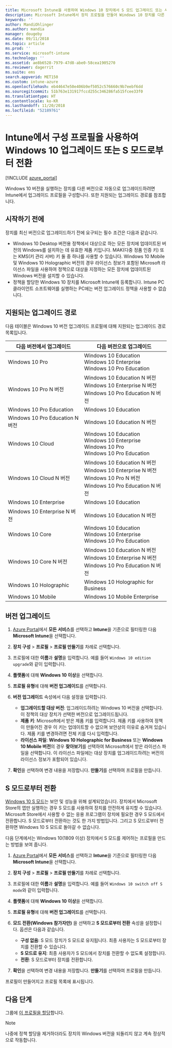 ```yaml
---
title: Microsoft Intune을 사용하여 Windows 10 장치에서 S 모드 업그레이드 또는 사용 - Azure | Microsoft Docs
description: Microsoft Intune에서 장치 프로필을 만들어 Windows 10 장치를 다른 버전으로 업그레이드합니다. 예를 들어 Windows 10 Professional에서 Windows 10 Enterprise로 업그레이드할 수 있습니다. 또한 구성 프로필을 사용하여 장치에서 S 모드를 사용하도록 설정하거나 전환할 수 있습니다. Windows 10 Pro, N 버전, 교육, 클라우드, Enterprise, Core, Holographic 및 모바일에 대해 지원되는 업그레이드 경로를 참조하세요.
keywords: ''
author: MandiOhlinger
ms.author: mandia
manager: dougeby
ms.date: 09/11/2018
ms.topic: article
ms.prod: ''
ms.service: microsoft-intune
ms.technology: ''
ms.assetid: ae8b6528-7979-47d8-abe0-58cea1905270
ms.reviewer: dagerrit
ms.suite: ems
search.appverid: MET150
ms.custom: intune-azure
ms.openlocfilehash: eb44647e50e406b9ef5052c576660c9b7eebf6dd
ms.sourcegitcommit: 51b763e131917fccd255c346286fa515fcee33f0
ms.translationtype: HT
ms.contentlocale: ko-KR
ms.lasthandoff: 11/20/2018
ms.locfileid: "52189761"
---
```

# <a name="use-a-configuration-profile-to-upgrade-windows-10-or-switch-from-s-mode-in-intune"></a>Intune에서 구성 프로필을 사용하여 Windows 10 업그레이드 또는 S 모드로부터 전환
[!INCLUDE [azure_portal](./includes/azure_portal.md)]

Windows 10 버전을 실행하는 장치를 다른 버전으로 자동으로 업그레이드하려면 Intune에서 업그레이드 프로필을 구성합니다. 또한 지원되는 업그레이드 경로를 참조합니다.

## <a name="before-you-begin"></a>시작하기 전에
장치를 최신 버전으로 업그레이드하기 전에 요구되는 필수 조건은 다음과 같습니다.

- Windows 10 Desktop 버전용 정책에서 대상으로 하는 모든 장치에 업데이트된 버전의 Windows를 설치하는 데 유효한 제품 키입니다. MAK(다중 정품 인증 키) 또는 KMS(키 관리 서버) 키 둘 중 하나를 사용할 수 있습니다. Windows 10 Mobile 및 Windows 10 Holographic 버전의 경우 라이선스 정보가 포함된 Microsoft 라이선스 파일을 사용하여 정책으로 대상을 지정하는 모든 장치에 업데이트된 Windows 버전을 설치할 수 있습니다.
- 정책을 할당한 Windows 10 장치를 Microsoft Intune에 등록합니다. Intune PC 클라이언트 소프트웨어를 실행하는 PC에는 버전 업그레이드 정책을 사용할 수 없습니다.

## <a name="supported-upgrade-paths"></a>지원되는 업그레이드 경로
다음 테이블은 Windows 10 버전 업그레이드 프로필에 대해 지원되는 업그레이드 경로 목록입니다.

| 다음 버전에서 업그레이드 | 다음 버전으로 업그레이드 |
|---|---|
| Windows 10 Pro | Windows 10 Education <br/>Windows 10 Enterprise <br/>Windows 10 Pro Education |
| Windows 10 Pro N 버전 | Windows 10 Education N 버전 <br/>Windows 10 Enterprise N 버전 <br/>Windows 10 Pro Education N 버전 | 
| Windows 10 Pro Education | Windows 10 Education | 
| Windows 10 Pro Education N 버전 | Windows 10 Education N 버전 |
| Windows 10 Cloud | Windows 10 Education <br/>Windows 10 Enterprise <br/>Windows 10 Pro <br/>Windows 10 Pro Education | 
| Windows 10 Cloud N 버전 | Windows 10 Education N 버전 <br/>Windows 10 Enterprise N 버전 <br/>Windows 10 Pro N 버전 <br/>Windows 10 Pro Education N 버전 | 
| Windows 10 Enterprise | Windows 10 Education | 
| Windows 10 Enterprise N 버전 | Windows 10 Education N 버전 | 
| Windows 10 Core | Windows 10 Education <br/>Windows 10 Enterprise <br/>Windows 10 Pro Education | 
| Windows 10 Core N 버전 | Windows 10 Education N 버전 <br/>Windows 10 Enterprise N 버전 <br/>Windows 10 Pro Education N 버전 | 
| Windows 10 Holographic | Windows 10 Holographic for Business |
| Windows 10 Mobile | Windows 10 Mobile Enterprise |


<!-- Testing a new table on 3/5/18 

The following lists provide the supported upgrade paths for the Windows 10 edition upgrade profile. The Windows 10 edition to upgrade to is in bold followed by the list of supported editions that you can upgrade from:

**Windows 10 Education**
- Windows 10 Pro
- Windows 10 Pro Education
- Windows 10 Cloud
- Windows 10 Enterprise
- Windows 10 Core
    
**Windows 10 Education N edition**    
- Windows 10 Pro N edition
- Windows 10 Pro Education N edition
- Windows 10 Cloud N edition
- Windows 10 Enterprise N edition
- Windows 10 Core N edition
    
**Windows 10 Enterprise**
- Windows 10 Pro
- Windows 10 Cloud
- Windows 10 Core
    
**Windows 10 Enterprise N edition**
- Windows 10 Pro N edition
- Windows 10 Cloud N edition
- Windows 10 Core N edition
    
**Windows 10 Pro**
- Windows 10 Cloud
    
**Windows 10 Pro N edition**
- Windows 10 Cloud N edition
    
**Windows 10 Pro Education**
- Windows 10 Pro
- Windows 10 Cloud
- Windows 10 Core
    
**Windows 10 Pro Education N edition**
- Windows 10 Pro N edition
- Windows 10 Cloud N edition
- Windows 10 Core N edition

**Windows 10 Holographic for Business**
- Windows 10 Holographic

**Windows 10 Mobile Enterprise**
- Windows 10 Mobile -->

<!--The following table provides information about the supported upgrade paths for Windows 10 editions in this policy:

![supported](./media/check_grn.png)  (X) = not supported    
![unsupported](./media/x_blk.png)    (green checkmark) = supported    

|Upgrade from edition\Upgrade to edition|Education|Education N|Pro Education|Pro Education N|Enterprise|Enterprise N|Professional|Professional N|Mobile Enterprise|Holographic for Business|
|--------|--------|--------|--------|--------|--------|--------|--------|--------|--------|--------|--------|
|Pro|![supported](./media/check_grn.png)|![unsupported](./media/x_blk.png)|![supported](./media/check_grn.png)|![unsupported](./media/x_blk.png)|![supported](./media/check_grn.png)|![unsupported](./media/x_blk.png)|![unsupported](./media/x_blk.png)|![unsupported](./media/x_blk.png)|![unsupported](./media/x_blk.png)|![unsupported](./media/x_blk.png)|
|Pro N|![unsupported](./media/x_blk.png)|![supported](./media/check_grn.png)|![unsupported](./media/x_blk.png)|![supported](./media/check_grn.png)|![unsupported](./media/x_blk.png)|![supported](./media/check_grn.png)|![unsupported](./media/x_blk.png)|![unsupported](./media/x_blk.png)|![unsupported](./media/x_blk.png)|![unsupported](./media/x_blk.png)|
|Pro Education|![supported](./media/check_grn.png)|![unsupported](./media/x_blk.png)|![unsupported](./media/x_blk.png)|![unsupported](./media/x_blk.png)|![unsupported](./media/x_blk.png)|![unsupported](./media/x_blk.png)|![unsupported](./media/x_blk.png)|![unsupported](./media/x_blk.png)|![unsupported](./media/x_blk.png)|![unsupported](./media/x_blk.png)|
|Pro Education N|![unsupported](./media/x_blk.png)|![supported](./media/check_grn.png)|![unsupported](./media/x_blk.png)|![unsupported](./media/x_blk.png)|![unsupported](./media/x_blk.png)|![unsupported](./media/x_blk.png)|![unsupported](./media/x_blk.png)|![unsupported](./media/x_blk.png)|![unsupported](./media/x_blk.png)|![unsupported](./media/x_blk.png)|
|Cloud|![supported](./media/check_grn.png)|![unsupported](./media/x_blk.png)|![supported](./media/check_grn.png)|![unsupported](./media/x_blk.png)|![supported](./media/check_grn.png)|![unsupported](./media/x_blk.png)|![supported](./media/check_grn.png)|![unsupported](./media/x_blk.png)|![unsupported](./media/x_blk.png)|![unsupported](./media/x_blk.png)|
|Cloud N|![unsupported](./media/x_blk.png)|![supported](./media/check_grn.png)|![unsupported](./media/x_blk.png)|![supported](./media/check_grn.png)|![unsupported](./media/x_blk.png)|![supported](./media/check_grn.png)|![unsupported](./media/x_blk.png)|![supported](./media/check_grn.png)|![unsupported](./media/x_blk.png)|![unsupported](./media/x_blk.png)|
|Enterprise|![supported](./media/check_grn.png)|![unsupported](./media/x_blk.png)|![unsupported](./media/x_blk.png)|![unsupported](./media/x_blk.png)|![unsupported](./media/x_blk.png)|![unsupported](./media/x_blk.png)|![unsupported](./media/x_blk.png)|![unsupported](./media/x_blk.png)|![unsupported](./media/x_blk.png)|![unsupported](./media/x_blk.png)|
|Enterprise N|![unsupported](./media/x_blk.png)|![supported](./media/check_grn.png)|![unsupported](./media/x_blk.png)|![unsupported](./media/x_blk.png)|![unsupported](./media/x_blk.png)|![unsupported](./media/x_blk.png)|![unsupported](./media/x_blk.png)|![unsupported](./media/x_blk.png)|![unsupported](./media/x_blk.png)|![unsupported](./media/x_blk.png)|
|Core|![supported](./media/check_grn.png)|![unsupported](./media/x_blk.png)|![supported](./media/check_grn.png)|![unsupported](./media/x_blk.png)|![unsupported](./media/x_blk.png)|![unsupported](./media/x_blk.png)   |![unsupported](./media/x_blk.png)|![unsupported](./media/x_blk.png)|![unsupported](./media/x_blk.png)|![unsupported](./media/x_blk.png)|
|Core N|![unsupported](./media/x_blk.png)|![supported](./media/check_grn.png)|![unsupported](./media/x_blk.png)|![supported](./media/check_grn.png)|![unsupported](./media/x_blk.png)|![unsupported](./media/x_blk.png)|![unsupported](./media/x_blk.png)|![unsupported](./media/x_blk.png)|![unsupported](./media/x_blk.png)|![unsupported](./media/x_blk.png)|
|Mobile|![unsupported](./media/x_blk.png)|![unsupported](./media/x_blk.png)|![unsupported](./media/x_blk.png)|![unsupported](./media/x_blk.png)|![unsupported](./media/x_blk.png)|![unsupported](./media/x_blk.png)|![unsupported](./media/x_blk.png)|![unsupported](./media/x_blk.png)|![supported](./media/check_grn.png)|![unsupported](./media/x_blk.png)|
|Holographic|![unsupported](./media/x_blk.png)|![unsupported](./media/x_blk.png)|![unsupported](./media/x_blk.png)|![unsupported](./media/x_blk.png)|![unsupported](./media/x_blk.png)|![unsupported](./media/x_blk.png)|![unsupported](./media/x_blk.png)|![unsupported](./media/x_blk.png)|![unsupported](./media/x_blk.png)|![supported](./media/check_grn.png) -->

## <a name="upgrade-the-edition"></a>버전 업그레이드

1. [Azure Portal](https://portal.azure.com)에서 **모든 서비스**를 선택하고 **Intune**을 기준으로 필터링한 다음 **Microsoft Intune**을 선택합니다.
2. **장치 구성** > **프로필** > **프로필 만들기**를 차례로 선택합니다.
3. 프로필에 대한 **이름**과 **설명**을 입력합니다. 예를 들어 `Windows 10 edition upgrade`와 같이 입력합니다.
4. **플랫폼**에 대해 **Windows 10 이상**을 선택합니다.
5. **프로필 유형**에 대해 **버전 업그레이드**를 선택합니다.
6. **버전 업그레이드** 속성에서 다음 설정을 입력합니다.

   - **업그레이드할 대상 버전**: 업그레이드하려는 Windows 10 버전을 선택합니다. 이 정책의 대상 장치가 선택한 버전으로 업그레이드됩니다.
   - **제품 키**: Microsoft에서 받은 제품 키를 입력합니다. 제품 키를 사용하여 정책이 만들어진 경우 이 키는 업데이트할 수 없으며 보안상의 이유로 숨겨져 있습니다. 제품 키를 변경하려면 전체 키를 다시 입력합니다.
   - **라이선스 파일**: **Windows 10 Holographic for Business** 또는 **Windows 10 Mobile 버전**의 경우 **찾아보기**를 선택하여 Microsoft에서 받은 라이선스 파일을 선택합니다. 이 라이선스 파일에는 대상 장치를 업그레이드하려는 버전의 라이선스 정보가 포함되어 있습니다.

7. **확인**을 선택하여 변경 내용을 저장합니다. **만들기**를 선택하여 프로필을 만듭니다.

## <a name="switch-out-of-s-mode"></a>S 모드로부터 전환

[Windows 10 S 모드](https://support.microsoft.com/help/4456067/windows-10-switch-out-of-s-mode)는 보안 및 성능을 위해 설계되었습니다. 장치에서 Microsoft Store의 앱만 실행하는 경우 S 모드를 사용하여 장치를 안전하게 유지할 수 있습니다. Microsoft Store에서 사용할 수 없는 응용 프로그램이 장치에 필요한 경우 S 모드에서 전환합니다. S 모드로부터 전환하는 것도 한 가지 방법입니다. 그리고 S 모드로부터 전환하면 Windows 10 S 모드로 돌아갈 수 없습니다.

다음 단계에서는 Windows 10(1809 이상) 장치에서 S 모드를 제어하는 프로필을 만드는 방법을 보여 줍니다.

1. [Azure Portal](https://portal.azure.com)에서 **모든 서비스**를 선택하고 **Intune**을 기준으로 필터링한 다음 **Microsoft Intune**을 선택합니다.
2. **장치 구성** > **프로필** > **프로필 만들기**를 차례로 선택합니다.
3. 프로필에 대한 **이름**과 **설명**을 입력합니다. 예를 들어 `Windows 10 switch off S mode`와 같이 입력합니다.
4. **플랫폼**에 대해 **Windows 10 이상**을 선택합니다.
5. **프로필 유형**에 대해 **버전 업그레이드**를 선택합니다.
6. **모드 전환(Windows 참가자만)** 을 선택하고 **S 모드로부터 전환** 속성을 설정합니다. 옵션은 다음과 같습니다.

    - **구성 없음**: S 모드 장치가 S 모드로 유지됩니다. 최종 사용자는 S 모드로부터 장치를 전환할 수 있습니다.
    - **S 모드로 유지**: 최종 사용자가 S 모드에서 장치를 전환할 수 없도록 설정합니다.
    - **전환**: S 모드로부터 장치를 전환합니다.

7. **확인**을 선택하여 변경 내용을 저장합니다. **만들기**를 선택하여 프로필을 만듭니다.

프로필이 만들어지고 프로필 목록에 표시됩니다.

## <a name="next-steps"></a>다음 단계

그룹에 [이 프로필을 할당](device-profile-assign.md)합니다.

>[!NOTE]
>나중에 정책 할당을 제거하더라도 장치의 Windows 버전을 되돌리지 않고 계속 정상적으로 작동합니다.
